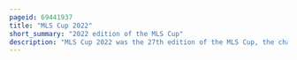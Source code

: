 ```yaml
---
pageid: 69441937
title: "MLS Cup 2022"
short_summary: "2022 edition of the MLS Cup"
description: "MLS Cup 2022 was the 27th edition of the MLS Cup, the championship match of Major League Soccer at the conclusion of the 2022 MLS Cup Playoffs. The Soccer Match took Place on November 5, 2022, at Banc of California Stadium in Los Angeles, California, United States. It was contested by the Hosts los Angeles fc from the western Conference and the Philadelphia Union of the eastern Conference to determine the Champion of the 2022 Season. Both Clubs finished the regular Season atop the Supporters' Shield Standings, but Lafc earned the Title with the Wins Tiebreaker."
---
```

